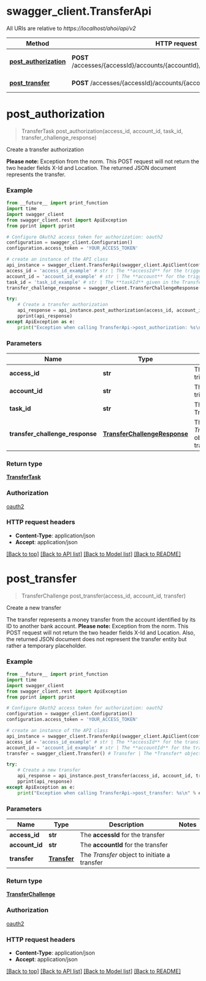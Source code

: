 # swagger_client.TransferApi

All URIs are relative to *https://localhost/ahoi/api/v2*

Method | HTTP request | Description
------------- | ------------- | -------------
[**post_authorization**](TransferApi.md#post_authorization) | **POST** /accesses/{accessId}/accounts/{accountId}/transfers/{taskId}/authorize | Create a transfer authorization
[**post_transfer**](TransferApi.md#post_transfer) | **POST** /accesses/{accessId}/accounts/{accountId}/transfers | Create a new transfer


# **post_authorization**
> TransferTask post_authorization(access_id, account_id, task_id, transfer_challenge_response)

Create a transfer authorization

**Please note:** Exception from the norm. This POST request will not return  the two header fields X-Id and Location. The returned JSON document  represents the transfer.

### Example
```python
from __future__ import print_function
import time
import swagger_client
from swagger_client.rest import ApiException
from pprint import pprint

# Configure OAuth2 access token for authorization: oauth2
configuration = swagger_client.Configuration()
configuration.access_token = 'YOUR_ACCESS_TOKEN'

# create an instance of the API class
api_instance = swagger_client.TransferApi(swagger_client.ApiClient(configuration))
access_id = 'access_id_example' # str | The **accessId** for the triggered authorization
account_id = 'account_id_example' # str | The **account** for the triggered authorization
task_id = 'task_id_example' # str | The **taskId** given in the TransferChallenge
transfer_challenge_response = swagger_client.TransferChallengeResponse() # TransferChallengeResponse | The *TransferChallengeResponse* object to authorize the transfer

try:
    # Create a transfer authorization
    api_response = api_instance.post_authorization(access_id, account_id, task_id, transfer_challenge_response)
    pprint(api_response)
except ApiException as e:
    print("Exception when calling TransferApi->post_authorization: %s\n" % e)
```

### Parameters

Name | Type | Description  | Notes
------------- | ------------- | ------------- | -------------
 **access_id** | **str**| The **accessId** for the triggered authorization | 
 **account_id** | **str**| The **account** for the triggered authorization | 
 **task_id** | **str**| The **taskId** given in the TransferChallenge | 
 **transfer_challenge_response** | [**TransferChallengeResponse**](TransferChallengeResponse.md)| The *TransferChallengeResponse* object to authorize the transfer | 

### Return type

[**TransferTask**](TransferTask.md)

### Authorization

[oauth2](../README.md#oauth2)

### HTTP request headers

 - **Content-Type**: application/json
 - **Accept**: application/json

[[Back to top]](#) [[Back to API list]](../README.md#documentation-for-api-endpoints) [[Back to Model list]](../README.md#documentation-for-models) [[Back to README]](../README.md)

# **post_transfer**
> TransferChallenge post_transfer(access_id, account_id, transfer)

Create a new transfer

The transfer represents a money  transfer from the account identified by its ID to another bank account.   **Please note:** Exception from the norm. This POST request will not return  the two header fields X-Id and Location. Also, the returned JSON document  does not represent the transfer entity but rather a temporary placeholder.

### Example
```python
from __future__ import print_function
import time
import swagger_client
from swagger_client.rest import ApiException
from pprint import pprint

# Configure OAuth2 access token for authorization: oauth2
configuration = swagger_client.Configuration()
configuration.access_token = 'YOUR_ACCESS_TOKEN'

# create an instance of the API class
api_instance = swagger_client.TransferApi(swagger_client.ApiClient(configuration))
access_id = 'access_id_example' # str | The **accessId** for the transfer
account_id = 'account_id_example' # str | The **accountId** for the transfer
transfer = swagger_client.Transfer() # Transfer | The *Transfer* object to initiate a transfer

try:
    # Create a new transfer
    api_response = api_instance.post_transfer(access_id, account_id, transfer)
    pprint(api_response)
except ApiException as e:
    print("Exception when calling TransferApi->post_transfer: %s\n" % e)
```

### Parameters

Name | Type | Description  | Notes
------------- | ------------- | ------------- | -------------
 **access_id** | **str**| The **accessId** for the transfer | 
 **account_id** | **str**| The **accountId** for the transfer | 
 **transfer** | [**Transfer**](Transfer.md)| The *Transfer* object to initiate a transfer | 

### Return type

[**TransferChallenge**](TransferChallenge.md)

### Authorization

[oauth2](../README.md#oauth2)

### HTTP request headers

 - **Content-Type**: application/json
 - **Accept**: application/json

[[Back to top]](#) [[Back to API list]](../README.md#documentation-for-api-endpoints) [[Back to Model list]](../README.md#documentation-for-models) [[Back to README]](../README.md)

